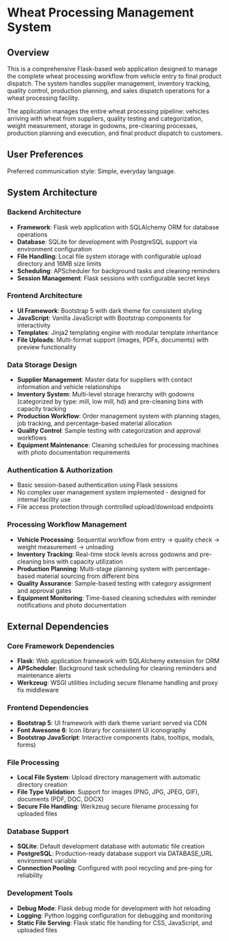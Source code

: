 # Wheat Processing Management System

## Overview

This is a comprehensive Flask-based web application designed to manage the complete wheat processing workflow from vehicle entry to final product dispatch. The system handles supplier management, inventory tracking, quality control, production planning, and sales dispatch operations for a wheat processing facility.

The application manages the entire wheat processing pipeline: vehicles arriving with wheat from suppliers, quality testing and categorization, weight measurement, storage in godowns, pre-cleaning processes, production planning and execution, and final product dispatch to customers.

## User Preferences

Preferred communication style: Simple, everyday language.

## System Architecture

### Backend Architecture
- **Framework**: Flask web application with SQLAlchemy ORM for database operations
- **Database**: SQLite for development with PostgreSQL support via environment configuration
- **File Handling**: Local file system storage with configurable upload directory and 16MB size limits
- **Scheduling**: APScheduler for background tasks and cleaning reminders
- **Session Management**: Flask sessions with configurable secret keys

### Frontend Architecture
- **UI Framework**: Bootstrap 5 with dark theme for consistent styling
- **JavaScript**: Vanilla JavaScript with Bootstrap components for interactivity
- **Templates**: Jinja2 templating engine with modular template inheritance
- **File Uploads**: Multi-format support (images, PDFs, documents) with preview functionality

### Data Storage Design
- **Supplier Management**: Master data for suppliers with contact information and vehicle relationships
- **Inventory System**: Multi-level storage hierarchy with godowns (categorized by type: mill, low mill, hd) and pre-cleaning bins with capacity tracking
- **Production Workflow**: Order management system with planning stages, job tracking, and percentage-based material allocation
- **Quality Control**: Sample testing with categorization and approval workflows
- **Equipment Maintenance**: Cleaning schedules for processing machines with photo documentation requirements

### Authentication & Authorization
- Basic session-based authentication using Flask sessions
- No complex user management system implemented - designed for internal facility use
- File access protection through controlled upload/download endpoints

### Processing Workflow Management
- **Vehicle Processing**: Sequential workflow from entry → quality check → weight measurement → unloading
- **Inventory Tracking**: Real-time stock levels across godowns and pre-cleaning bins with capacity utilization
- **Production Planning**: Multi-stage planning system with percentage-based material sourcing from different bins
- **Quality Assurance**: Sample-based testing with category assignment and approval gates
- **Equipment Monitoring**: Time-based cleaning schedules with reminder notifications and photo documentation

## External Dependencies

### Core Framework Dependencies
- **Flask**: Web application framework with SQLAlchemy extension for ORM
- **APScheduler**: Background task scheduling for cleaning reminders and maintenance alerts
- **Werkzeug**: WSGI utilities including secure filename handling and proxy fix middleware

### Frontend Dependencies
- **Bootstrap 5**: UI framework with dark theme variant served via CDN
- **Font Awesome 6**: Icon library for consistent UI iconography
- **Bootstrap JavaScript**: Interactive components (tabs, tooltips, modals, forms)

### File Processing
- **Local File System**: Upload directory management with automatic directory creation
- **File Type Validation**: Support for images (PNG, JPG, JPEG, GIF), documents (PDF, DOC, DOCX)
- **Secure File Handling**: Werkzeug secure filename processing for uploaded files

### Database Support
- **SQLite**: Default development database with automatic file creation
- **PostgreSQL**: Production-ready database support via DATABASE_URL environment variable
- **Connection Pooling**: Configured with pool recycling and pre-ping for reliability

### Development Tools
- **Debug Mode**: Flask debug mode for development with hot reloading
- **Logging**: Python logging configuration for debugging and monitoring
- **Static File Serving**: Flask static file handling for CSS, JavaScript, and uploaded files